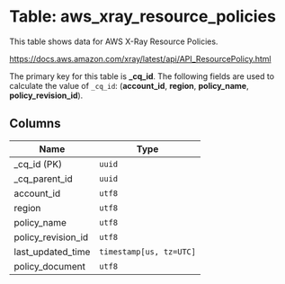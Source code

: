 # Table: aws_xray_resource_policies

This table shows data for AWS X-Ray Resource Policies.

https://docs.aws.amazon.com/xray/latest/api/API_ResourcePolicy.html

The primary key for this table is **_cq_id**.
The following fields are used to calculate the value of `_cq_id`: (**account_id**, **region**, **policy_name**, **policy_revision_id**).

## Columns

| Name          | Type          |
| ------------- | ------------- |
|_cq_id (PK)|`uuid`|
|_cq_parent_id|`uuid`|
|account_id|`utf8`|
|region|`utf8`|
|policy_name|`utf8`|
|policy_revision_id|`utf8`|
|last_updated_time|`timestamp[us, tz=UTC]`|
|policy_document|`utf8`|